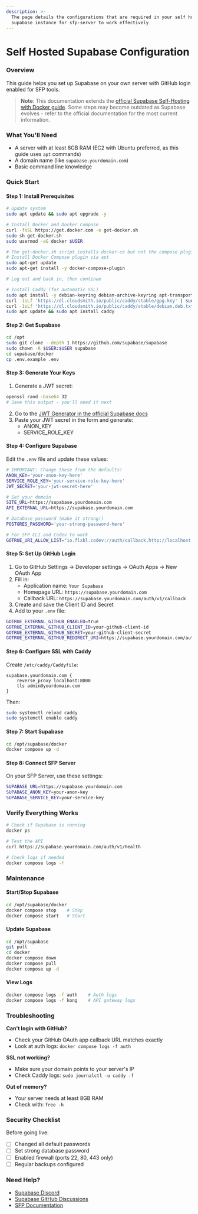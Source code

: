 ```yaml
---
description: >-
  The page details the configurations that are required in your self hosted
  supabase instance for sfp-server to work effectively
---
```


# Self Hosted Supabase Configuration

### Overview

This guide helps you set up Supabase on your own server with GitHub login enabled for SFP tools.

> **Note**: This documentation extends the [official Supabase Self-Hosting with Docker guide](https://supabase.com/docs/guides/self-hosting/docker). Some steps may become outdated as Supabase evolves - refer to the official documentation for the most current information.

### What You'll Need

* A server with at least 8GB RAM (EC2 with Ubuntu preferred, as this guide uses `apt` commands)
* A domain name (like `supabase.yourdomain.com`)
* Basic command line knowledge

### Quick Start

#### Step 1: Install Prerequisites

```bash
# Update system
sudo apt update && sudo apt upgrade -y

# Install Docker and Docker Compose
curl -fsSL https://get.docker.com -o get-docker.sh
sudo sh get-docker.sh
sudo usermod -aG docker $USER

# The get-docker.sh script installs docker-ce but not the compose plugin
# Install Docker Compose plugin via apt
sudo apt-get update
sudo apt-get install -y docker-compose-plugin

# Log out and back in, then continue

# Install Caddy (for automatic SSL)
sudo apt install -y debian-keyring debian-archive-keyring apt-transport-https
curl -1sLf 'https://dl.cloudsmith.io/public/caddy/stable/gpg.key' | sudo gpg --dearmor -o /usr/share/keyrings/caddy-stable-archive-keyring.gpg
curl -1sLf 'https://dl.cloudsmith.io/public/caddy/stable/debian.deb.txt' | sudo tee /etc/apt/sources.list.d/caddy-stable.list
sudo apt update && sudo apt install caddy
```

#### Step 2: Get Supabase

```bash
cd /opt
sudo git clone --depth 1 https://github.com/supabase/supabase
sudo chown -R $USER:$USER supabase
cd supabase/docker
cp .env.example .env
```

#### Step 3: Generate Your Keys

1. Generate a JWT secret:

```bash
openssl rand -base64 32
# Save this output - you'll need it next
```

2. Go to the [JWT Generator in the official Supabase docs](https://supabase.com/docs/guides/self-hosting/docker#generate-api-keys)
3. Paste your JWT secret in the form and generate:
   * ANON_KEY
   * SERVICE_ROLE_KEY

#### Step 4: Configure Supabase

Edit the `.env` file and update these values:

```bash
# IMPORTANT: Change these from the defaults!
ANON_KEY='your-anon-key-here'
SERVICE_ROLE_KEY='your-service-role-key-here'
JWT_SECRET='your-jwt-secret-here'

# Set your domain
SITE_URL=https://supabase.yourdomain.com
API_EXTERNAL_URL=https://supabase.yourdomain.com

# Database password (make it strong!)
POSTGRES_PASSWORD='your-strong-password-here'

# For SFP CLI and Codev to work
GOTRUE_URI_ALLOW_LIST="io.flxbl.codev://auth/callback,http://localhost:54329/callback"
```

#### Step 5: Set Up GitHub Login

1. Go to GitHub Settings → Developer settings → OAuth Apps → New OAuth App
2. Fill in:
   * Application name: `Your Supabase`
   * Homepage URL: `https://supabase.yourdomain.com`
   * Callback URL: `https://supabase.yourdomain.com/auth/v1/callback`
3. Create and save the Client ID and Secret
4. Add to your `.env` file:

```bash
GOTRUE_EXTERNAL_GITHUB_ENABLED=true
GOTRUE_EXTERNAL_GITHUB_CLIENT_ID=your-github-client-id
GOTRUE_EXTERNAL_GITHUB_SECRET=your-github-client-secret
GOTRUE_EXTERNAL_GITHUB_REDIRECT_URI=https://supabase.yourdomain.com/auth/v1/callback
```

#### Step 6: Configure SSL with Caddy

Create `/etc/caddy/Caddyfile`:

```
supabase.yourdomain.com {
    reverse_proxy localhost:8000
    tls admin@yourdomain.com
}
```

Then:

```bash
sudo systemctl reload caddy
sudo systemctl enable caddy
```

#### Step 7: Start Supabase

```bash
cd /opt/supabase/docker
docker compose up -d
```

#### Step 8: Connect SFP Server

On your SFP Server, use these settings:

```bash
SUPABASE_URL=https://supabase.yourdomain.com
SUPABASE_ANON_KEY=your-anon-key
SUPABASE_SERVICE_KEY=your-service-key
```

### Verify Everything Works

```bash
# Check if Supabase is running
docker ps

# Test the API
curl https://supabase.yourdomain.com/auth/v1/health

# Check logs if needed
docker compose logs -f
```

### Maintenance

#### Start/Stop Supabase

```bash
cd /opt/supabase/docker
docker compose stop    # Stop
docker compose start   # Start
```

#### Update Supabase

```bash
cd /opt/supabase
git pull
cd docker
docker compose down
docker compose pull
docker compose up -d
```

#### View Logs

```bash
docker compose logs -f auth    # Auth logs
docker compose logs -f kong    # API gateway logs
```

### Troubleshooting

**Can't login with GitHub?**

* Check your GitHub OAuth app callback URL matches exactly
* Look at auth logs: `docker compose logs -f auth`

**SSL not working?**

* Make sure your domain points to your server's IP
* Check Caddy logs: `sudo journalctl -u caddy -f`

**Out of memory?**

* Your server needs at least 8GB RAM
* Check with: `free -h`

### Security Checklist

Before going live:

* [ ] Changed all default passwords
* [ ] Set strong database password
* [ ] Enabled firewall (ports 22, 80, 443 only)
* [ ] Regular backups configured

### Need Help?

* [Supabase Discord](https://discord.supabase.com)
* [Supabase GitHub Discussions](https://github.com/orgs/supabase/discussions)
* [SFP Documentation](https://docs.flxbl.io)
